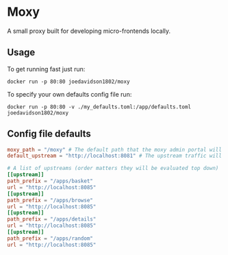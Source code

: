 # Moxy

A small proxy built for developing micro-frontends locally.

## Usage

To get running fast just run:

`docker run -p 80:80 joedavidson1802/moxy`

To specify your own defaults config file run:

`docker run -p 80:80 -v ./my_defaults.toml:/app/defaults.toml joedavidson1802/moxy`

## Config file defaults

``` toml
moxy_path = "/moxy" # The default path that the moxy admin portal will appear on
default_upstream = "http://localhost:8081" # The upstream traffic will default to

# A list of upstreams (order matters they will be evaluated top down)
[[upstream]]
path_prefix = "/apps/basket"
url = "http://localhost:8085"
[[upstream]]
path_prefix = "/apps/browse"
url = "http://localhost:8085"
[[upstream]]
path_prefix = "/apps/details"
url = "http://localhost:8085"
[[upstream]]
path_prefix = "/apps/random"
url = "http://localhost:8085"
```